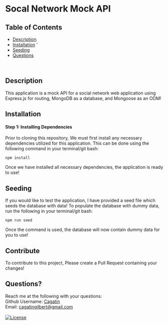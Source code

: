 # Socal Network Mock API

## Table of Contents
- [Description](#description) 
- [Installation](#installation) '
- [Seeding](#seeding)
- [Questions](#questions)
<br />

## Description
This application is a mock API for a social network web application using Express.js for routing, MongoDB as a database, and Mongoose as an ODM! <br />

## Installation
#### Step 1: Installing Dependencies
Prior to cloning this repository, We must first install any necessary dependencies utilized for this application. This can be done using the following command in your terminal/git bash:
```
npm install
```
Once we have installed all necessary dependencies, the application is ready to use! 
## Seeding
If you would like to test the application, I have provided a seed file which seeds the database with data! To populate the database with dummy data, run the following in your terminal/git bash:
```
npm run seed
```
Once the command is used, the database will now contain dummy data for you to use!
## Contribute
To contribute to this project, Please create a Pull Request containing your changes! <br/>

## Questions? 
Reach me at the following with your questions: <br/>
Github Username: [Cagatin](https://github.com/cagatin) <br/>
Email:  cagatingilbert@gmail.com <br/>
<br/>
[![License](https://img.shields.io/badge/License-MIT-yellow.svg)](https://opensource.org/licenses/MIT)
